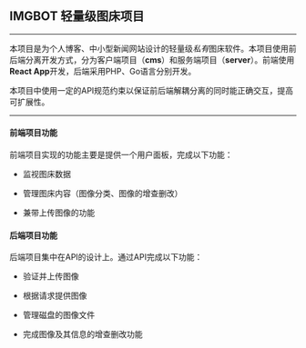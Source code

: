 ## IMGBOT 轻量级图床项目

-----

本项目是为个人博客、中小型新闻网站设计的轻量级*私有*图床软件。本项目使用前后端分离开发方式，分为客户端项目（**cms**）和服务端项目（**server**）。前端使用**React App**开发，后端采用PHP、Go语言分别开发。

本项目中使用一定的API规范约束以保证前后端解耦分离的同时能正确交互，提高可扩展性。

-----

#### 前端项目功能

前端项目实现的功能主要是提供一个用户面板，完成以下功能：

+ 监视图床数据

+ 管理图床内容（图像分类、图像的增查删改）

+ 兼带上传图像的功能

#### 后端项目功能

后端项目集中在API的设计上。通过API完成以下功能：

+ 验证并上传图像

+ 根据请求提供图像

+ 管理磁盘的图像文件

+ 完成图像及其信息的增查删改功能

